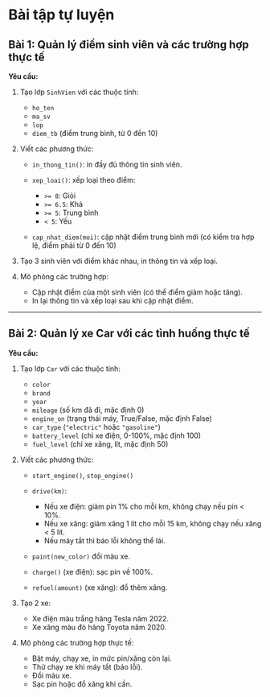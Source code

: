 # Bài tập tự luyện

## Bài 1: Quản lý điểm sinh viên và các trường hợp thực tế

**Yêu cầu:**

1. Tạo lớp `SinhVien` với các thuộc tính:

   * `ho_ten`
   * `ma_sv`
   * `lop`
   * `diem_tb` (điểm trung bình, từ 0 đến 10)

2. Viết các phương thức:

   * `in_thong_tin()`: in đầy đủ thông tin sinh viên.
   * `xep_loai()`: xếp loại theo điểm:

     * `>= 8`: Giỏi
     * `>= 6.5`: Khá
     * `>= 5`: Trung bình
     * `< 5`: Yếu
   * `cap_nhat_diem(moi)`: cập nhật điểm trung bình mới (có kiểm tra hợp lệ, điểm phải từ 0 đến 10)

3. Tạo 3 sinh viên với điểm khác nhau, in thông tin và xếp loại.

4. Mô phỏng các trường hợp:

   * Cập nhật điểm của một sinh viên (có thể điểm giảm hoặc tăng).
   * In lại thông tin và xếp loại sau khi cập nhật điểm.

---

## Bài 2: Quản lý xe Car với các tình huống thực tế

**Yêu cầu:**

1. Tạo lớp `Car` với các thuộc tính:

   * `color`
   * `brand`
   * `year`
   * `mileage` (số km đã đi, mặc định 0)
   * `engine_on` (trạng thái máy, True/False, mặc định False)
   * `car_type` (`"electric"` hoặc `"gasoline"`)
   * `battery_level` (chỉ xe điện, 0-100%, mặc định 100)
   * `fuel_level` (chỉ xe xăng, lít, mặc định 50)

2. Viết các phương thức:

   * `start_engine()`, `stop_engine()`
   * `drive(km)`:

     * Nếu xe điện: giảm pin 1% cho mỗi km, không chạy nếu pin < 10%.
     * Nếu xe xăng: giảm xăng 1 lít cho mỗi 15 km, không chạy nếu xăng < 5 lít.
     * Nếu máy tắt thì báo lỗi không thể lái.
   * `paint(new_color)` đổi màu xe.
   * `charge()` (xe điện): sạc pin về 100%.
   * `refuel(amount)` (xe xăng): đổ thêm xăng.

3. Tạo 2 xe:

   * Xe điện màu trắng hãng Tesla năm 2022.
   * Xe xăng màu đỏ hãng Toyota năm 2020.

4. Mô phỏng các trường hợp thực tế:

   * Bật máy, chạy xe, in mức pin/xăng còn lại.
   * Thử chạy xe khi máy tắt (báo lỗi).
   * Đổi màu xe.
   * Sạc pin hoặc đổ xăng khi cần.



